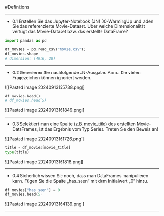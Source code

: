#Definitions  

---
- 0.1 
  Erstellen Sie das Jupyter-Notebook (JN) 00-WarmingUp und laden Sie das referenzierte Movie-Dataset. Über welche Dimensionalität verfügt das Movie-Dataset bzw. das erstellte DataFrame?

```python
import pandas as pd

df_movies = pd.read_csv("movie.csv");
df_movies.shape
# dimension: (4916, 28)
```

---

- 0.2
  Generieren Sie nachfolgende JN-Ausgabe. Anm.: Die vielen Fragezeichen können ignoriert werden.

![[Pasted image 20240913155738.png]]

```python
df_movies.head()
# df_movies.head(5)
```

![[Pasted image 20240913161849.png]]

---

- 0.3
  Selektiert man eine Spalte (z.B. movie_title) des erstellten Movie-DataFrames, ist das Ergebnis vom Typ Series. Treten Sie den Beweis an! 
  
![[Pasted image 20240913161726.png]]

```python
title = df_movies[movie_title]
type(title)
```

![[Pasted image 20240913161818.png]]

---

- 0.4
  Sicherlich wissen Sie noch, dass man DataFrames manipulieren kann. Fügen Sie die Spalte „has_seen“ mit dem Initialwert „0“ hinzu.

```python
df_movies["has_seen"] = 0
df_movies.head(5)
```

![[Pasted image 20240913164139.png]]

---

